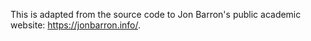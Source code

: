 This is adapted from the source code to Jon Barron's public academic website: https://jonbarron.info/.